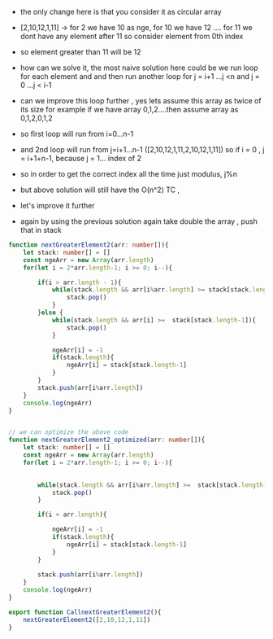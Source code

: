 - the only change here is that you consider it as circular array 
- [2,10,12,1,11] -> for 2 we have 10 as nge, for 10 we have 12 .... for 11 we dont have any element after 11 so consider element from 0th index
- so element greater than 11 will be 12 

- how can we solve it, the most naive solution here could be we run loop for each element and and then run another loop for j = i+1 ...j <n and j = 0 ...j < i-1
- can we improve this loop further , yes lets assume this array as twice of its size for example if we have array 0,1,2....then assume array as 0,1,2,0,1,2
- so first loop will run from i=0...n-1
- and 2nd loop will run from j=i+1...n-1  ([2,10,12,1,11,2,10,12,1,11]) so if i = 0 , j = i+1+n-1, because j = 1... index of 2 
- so in order to get the correct index all the time just modulus, j%n

- but above solution will still have the O(n^2) TC , 
- let's improve it further 
- again by using the previous solution again take double the array , push that in stack 

```ts
function nextGreaterElement2(arr: number[]){
    let stack: number[] = []
    const ngeArr = new Array(arr.length)
    for(let i = 2*arr.length-1; i >= 0; i--){

        if(i > arr.length - 1){
            while(stack.length && arr[i%arr.length] >= stack[stack.length-1]){
                stack.pop()
            }
        }else {
            while(stack.length && arr[i] >=  stack[stack.length-1]){
                stack.pop()
            }

            ngeArr[i] = -1
            if(stack.length){
                ngeArr[i] = stack[stack.length-1]
            }
        }
        stack.push(arr[i%arr.length])
    }
    console.log(ngeArr)
}


// we can optimize the above code 
function nextGreaterElement2_optimized(arr: number[]){
    let stack: number[] = []
    const ngeArr = new Array(arr.length)
    for(let i = 2*arr.length-1; i >= 0; i--){

        
        while(stack.length && arr[i%arr.length] >=  stack[stack.length-1]){
            stack.pop()
        }

        if(i < arr.length){

            ngeArr[i] = -1
            if(stack.length){
                ngeArr[i] = stack[stack.length-1]
            }
        }
        
        stack.push(arr[i%arr.length])
    }
    console.log(ngeArr)
}

export function CallnextGreaterElement2(){
    nextGreaterElement2([2,10,12,1,11])
}
```
